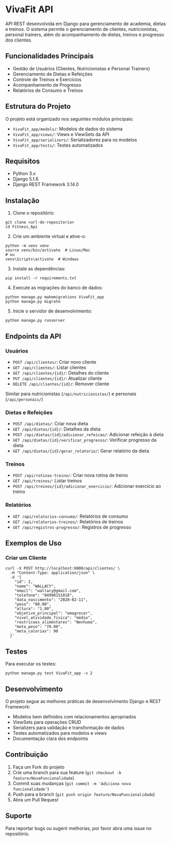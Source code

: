 # VivaFit API

API REST desenvolvida em Django para gerenciamento de academia, dietas e treinos. O sistema permite o gerenciamento de clientes, nutricionistas, personal trainers, além do acompanhamento de dietas, treinos e progresso dos clientes.

## Funcionalidades Principais

- Gestão de Usuários (Clientes, Nutricionistas e Personal Trainers)
- Gerenciamento de Dietas e Refeições
- Controle de Treinos e Exercícios
- Acompanhamento de Progresso
- Relatórios de Consumo e Treinos

## Estrutura do Projeto

O projeto está organizado nos seguintes módulos principais:

- `VivaFit_app/models/`: Modelos de dados do sistema
- `VivaFit_app/views/`: Views e ViewSets da API
- `VivaFit_app/serializers/`: Serializadores para os modelos
- `VivaFit_app/tests/`: Testes automatizados

## Requisitos

- Python 3.x
- Django 5.1.6
- Django REST Framework 3.14.0

## Instalação

1. Clone o repositório:
```
git clone <url-do-repositorio>
cd Fitness_Api
```

2. Crie um ambiente virtual e ative-o:
```
python -m venv venv
source venv/bin/activate  # Linux/Mac
# ou
venv\Scripts\activate  # Windows
```

3. Instale as dependências:
```
pip install -r requirements.txt
```

4. Execute as migrações do banco de dados:
```
python manage.py makemigrations VivaFit_app
python manage.py migrate
```

5. Inicie o servidor de desenvolvimento:
```
python manage.py runserver
```

## Endpoints da API

### Usuários
- `POST /api/clientes/`: Criar novo cliente
- `GET /api/clientes/`: Listar clientes
- `GET /api/clientes/{id}/`: Detalhes do cliente
- `PUT /api/clientes/{id}/`: Atualizar cliente
- `DELETE /api/clientes/{id}/`: Remover cliente

Similar para nutricionistas (`/api/nutricionistas/`) e personais (`/api/personais/`)

### Dietas e Refeições
- `POST /api/dietas/`: Criar nova dieta
- `GET /api/dietas/{id}/`: Detalhes da dieta
- `POST /api/dietas/{id}/adicionar_refeicao/`: Adicionar refeição à dieta
- `GET /api/dietas/{id}/verificar_progresso/`: Verificar progresso da dieta
- `GET /api/dietas/{id}/gerar_relatorio/`: Gerar relatório da dieta

### Treinos
- `POST /api/rotinas-treino/`: Criar nova rotina de treino
- `GET /api/treinos/`: Listar treinos
- `POST /api/treinos/{id}/adicionar_exercicio/`: Adicionar exercício ao treino

### Relatórios
- `GET /api/relatorios-consumo/`: Relatórios de consumo
- `GET /api/relatorios-treinos/`: Relatórios de treinos
- `GET /api/registros-progresso/`: Registros de progresso

## Exemplos de Uso

### Criar um Cliente
```
curl -X POST http://localhost:8000/api/clientes/ \
  -H "Content-Type: application/json" \
  -d '{
    "id": 2,
    "nome": "WALLACY",
    "email": "wallacy@gmail.com",
    "telefone": "84998151018",
    "data_nascimento": "2020-02-11",
    "peso": "80.00",
    "altura": "1.80",
    "objetivo_principal": "emagrecer",
    "nivel_atividade_fisica": "médio",
    "restricoes_alimentares": "Nenhuma",
    "meta_peso": "70.00",
    "meta_calorias": 90
  }'
```

## Testes

Para executar os testes:
```
python manage.py test VivaFit_app -v 2  
```

## Desenvolvimento

O projeto segue as melhores práticas de desenvolvimento Django e REST Framework:

- Modelos bem definidos com relacionamentos apropriados
- ViewSets para operações CRUD
- Serializers para validação e transformação de dados
- Testes automatizados para modelos e views
- Documentação clara dos endpoints

## Contribuição

1. Faça um Fork do projeto
2. Crie uma branch para sua feature (`git checkout -b feature/NovaFuncionalidade`)
3. Commit suas mudanças (`git commit -m 'Adiciona nova funcionalidade'`)
4. Push para a branch (`git push origin feature/NovaFuncionalidade`)
5. Abra um Pull Request

## Suporte

Para reportar bugs ou sugerir melhorias, por favor abra uma issue no repositório.